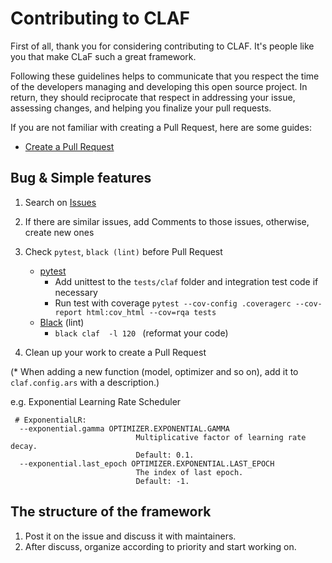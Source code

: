 # Contributing to CLAF

First of all, thank you for considering contributing to CLAF. It's people like you that make CLaF such a great framework.

Following these guidelines helps to communicate that you respect the time of the developers managing and developing this open source project. In return, they should reciprocate that respect in addressing your issue, assessing changes, and helping you finalize your pull requests.

If you are not familiar with creating a Pull Request, here are some guides:
    
- [Create a Pull Request](https://help.github.com/articles/creating-a-pull-request/)

## Bug & Simple features

1. Search on [Issues](https://github.com/naver/claf/issues)
2. If there are similar issues, add Comments to those issues, otherwise, create new ones

3. Check `pytest`, `black (lint)` before Pull Request
    - [pytest](https://github.com/pytest-dev/pytest)
        - Add unittest to the `tests/claf` folder and integration test code if necessary
        - Run test with coverage ```pytest --cov-config .coveragerc --cov-report html:cov_html --cov=rqa tests``` 
    - [Black](https://github.com/ambv/black) (lint)
        - ```black claf  -l 120 ``` (reformat your code)
4. Clean up your work to create a Pull Request

(* When adding a new function (model, optimizer and so on), add it to `claf.config.ars` with a description.)

e.g. Exponential Learning Rate Scheduler
 
```
 # ExponentialLR:
  --exponential.gamma OPTIMIZER.EXPONENTIAL.GAMMA
                            Multiplicative factor of learning rate decay.
                            Default: 0.1.
  --exponential.last_epoch OPTIMIZER.EXPONENTIAL.LAST_EPOCH
                            The index of last epoch.
                            Default: -1.
```

## The structure of the framework

1. Post it on the issue and discuss it with maintainers.
2. After discuss, organize according to priority and start working on.
